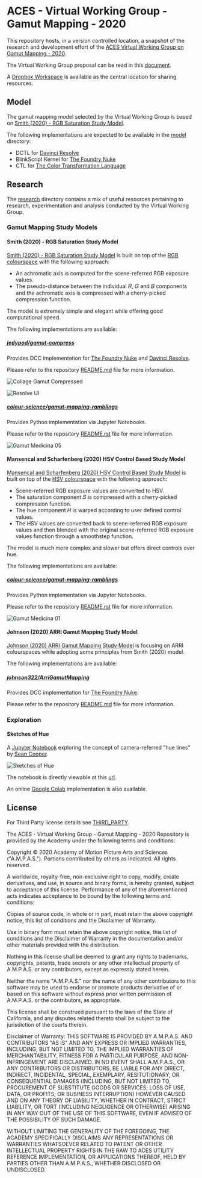 # ACES - Virtual Working Group - Gamut Mapping - 2020

This repository hosts, in a version controlled location, a snapshot of the research and development effort of the [ACES Virtual Working Group on Gamut Mapping - 2020](https://community.acescentral.com/t/new-aces-working-group-gamut-mapping/).

The Virtual Working Group proposal can be read in this [document](https://community.acescentral.com/uploads/short-url/kax9E4X8dTMd9PkASqL7bz7S4qU.pdf).

A [Dropbox Workspace](https://aces.mp/GamutVWGDocs) is available as the central location for sharing resources.

## Model

The gamut mapping model selected by the Virtual Working Group is based on
[Smith (2020) - RGB Saturation Study Model](#smith-2020---rgb-saturation-study-model).

The following implementations are expected to be available in the [model](model)
directory:

- DCTL for [Davinci Resolve](https://www.blackmagicdesign.com/products/davinciresolve/)
- BlinkScript Kernel for [The Foundry Nuke](https://www.foundry.com/products/nuke)
- CTL for [The Color Transformation Language](https://github.com/ampas/CTL)

## Research

The [research](research) directory contains a mix of useful resources pertaining
to research, experimentation and analysis conducted by the Virtual Working Group.

### Gamut Mapping Study Models

#### Smith (2020) - RGB Saturation Study Model

[Smith (2020) - RGB Saturation Study Model](https://community.acescentral.com/t/rgb-saturation-gamut-mapping-approach-and-a-comp-vfx-perspective/) is built on top of the [RGB colourspace](https://en.wikipedia.org/wiki/Color_spaces_with_RGB_primaries) with the following approach:

- An achromatic axis is computed for the scene-referred RGB exposure values.
- The pseudo-distance between the individual 𝑅, 𝐺 and 𝐵 components and the achromatic axis is compressed with a cherry-picked compression function.

The model is extremely simple and elegant while offering good computational speed.

The following implementations are available:

##### [jedypod/gamut-compress](https://github.com/jedypod/gamut-compress)

Provides DCC implementation for [The Foundry Nuke](https://www.foundry.com/products/nuke) and [Davinci Resolve](https://www.blackmagicdesign.com/products/davinciresolve/).

Please refer to the repository [README.md](https://github.com/jedypod/gamut-compress/README.md) file for more information.

![Collage Gamut Compressed](https://raw.githubusercontent.com/jedypod/gamut-compress/master/images/collage_compressed.rrt.jpg)

![Resolve UI](https://raw.githubusercontent.com/jedypod/gamut-compress/master/images/screenshots/GamutCompress_resolve-ui.png)

##### [colour-science/gamut-mapping-ramblings](https://github.com/colour-science/gamut-mapping-ramblings)

Provides Python implementation via Jupyter Notebooks.

Please refer to the repository [README.rst](https://github.com/colour-science/gamut-mapping-ramblings/README.rst) file for more information.

![Gamut Medicina 05](https://raw.githubusercontent.com/colour-science/gamut-mapping-ramblings/master/resources/images/Gamut_Medicina_05.png)

#### Mansencal and Scharfenberg (2020) HSV Control Based Study Model

[Mansencal and Scharfenberg (2020) HSV Control Based Study Model](https://community.acescentral.com/t/gamut-mapping-in-cylindrical-and-conic-spaces/) is built on top of the
[HSV colourspace](https://en.wikipedia.org/wiki/HSL_and_HSV) with the following
approach:

- Scene-referred RGB exposure values are converted to HSV.
- The saturation component 𝑆 is compressed with a cherry-picked compression function.
- The hue component 𝐻 is warped according to user defined control values.
- The HSV values are converted back to scene-referred RGB exposure values and then blended with the original scene-referred RGB exposure values function through a smoothstep function.

The model is much more complex and slower but offers direct controls over hue.

The following implementations are available:

##### [colour-science/gamut-mapping-ramblings](https://github.com/colour-science/gamut-mapping-ramblings)

Provides Python implementation via Jupyter Notebooks.

Please refer to the repository [README.rst](https://github.com/colour-science/gamut-mapping-ramblings/README.rst) file for more information.

![Gamut Medicina 01](https://raw.githubusercontent.com/colour-science/gamut-mapping-ramblings/master/resources/images/Gamut_Medicina_01.png)

#### Johnson (2020) ARRI Gamut Mapping Study Model

[Johnson (2020) ARRI Gamut Mapping Study Model](https://community.acescentral.com/t/gamut-mapping-method-nuke-script-example/) is focusing on ARRI colourspaces
while adopting some principles from Smith (2020) model.

The following implementations are available:

##### [johnson322/ArriGamutMapping](https://github.com/johnson322/ArriGamutMapping)

Provides DCC implementation for [The Foundry Nuke](https://www.foundry.com/products/nuke).

Please refer to the repository [README.md](https://github.com/johnson322/ArriGamutMapping/blob/master/README.md) file for more information.

### Exploration

#### Sketches of Hue

A [Jupyter Notebook](research/repositories/scoopxyz/aces_vwg_gamutmapping_1)
exploring the concept of camera-referred "hue lines" by
[Sean Cooper](https://community.acescentral.com/t/notebook-sketches-of-hue).

![Sketches of Hue](https://i.imgur.com/dhYJBRU.png)

The notebook is directly viewable at this [url](https://seancooper.xyz/aces_vwg_gamutmapping_1/).

An online [Google Colab](https://colab.research.google.com/drive/1LTZEVQWsSJTcKll4VqYnY93RoNpyEh1u)
implementation is also available.

## License

For Third Party license details see [THIRD_PARTY](THIRD_PARTY).

The ACES - Virtual Working Group - Gamut Mapping - 2020 Repository is provided by the Academy under the following terms and conditions:

Copyright © 2020 Academy of Motion Picture Arts and Sciences ("A.M.P.A.S."). Portions contributed by others as indicated. All rights reserved.

A worldwide, royalty-free, non-exclusive right to copy, modify, create derivatives, and use, in source and binary forms, is hereby granted, subject to acceptance of this license. Performance of any of the aforementioned acts indicates acceptance to be bound by the following terms and conditions:

Copies of source code, in whole or in part, must retain the above copyright notice, this list of conditions and the Disclaimer of Warranty.

Use in binary form must retain the above copyright notice, this list of conditions and the Disclaimer of Warranty in the documentation and/or other materials provided with the distribution.

Nothing in this license shall be deemed to grant any rights to trademarks, copyrights, patents, trade secrets or any other intellectual property of A.M.P.A.S. or any contributors, except as expressly stated herein.

Neither the name "A.M.P.A.S." nor the name of any other contributors to this software may be used to endorse or promote products derivative of or based on this software without express prior written permission of A.M.P.A.S. or the contributors, as appropriate.

This license shall be construed pursuant to the laws of the State of California, and any disputes related thereto shall be subject to the jurisdiction of the courts therein.

Disclaimer of Warranty: THIS SOFTWARE IS PROVIDED BY A.M.P.A.S. AND CONTRIBUTORS "AS IS" AND ANY EXPRESS OR IMPLIED WARRANTIES, INCLUDING, BUT NOT LIMITED TO, THE IMPLIED WARRANTIES OF MERCHANTABILITY, FITNESS FOR A PARTICULAR PURPOSE, AND NON-INFRINGEMENT ARE DISCLAIMED. IN NO EVENT SHALL A.M.P.A.S., OR ANY CONTRIBUTORS OR DISTRIBUTORS, BE LIABLE FOR ANY DIRECT, INDIRECT, INCIDENTAL, SPECIAL, EXEMPLARY, RESITUTIONARY, OR CONSEQUENTIAL DAMAGES (INCLUDING, BUT NOT LIMITED TO, PROCUREMENT OF SUBSTITUTE GOODS OR SERVICES; LOSS OF USE, DATA, OR PROFITS; OR BUSINESS INTERRUPTION) HOWEVER CAUSED AND ON ANY THEORY OF LIABILITY, WHETHER IN CONTRACT, STRICT LIABILITY, OR TORT (INCLUDING NEGLIGENCE OR OTHERWISE) ARISING IN ANY WAY OUT OF THE USE OF THIS SOFTWARE, EVEN IF ADVISED OF THE POSSIBILITY OF SUCH DAMAGE.

WITHOUT LIMITING THE GENERALITY OF THE FOREGOING, THE ACADEMY SPECIFICALLY DISCLAIMS ANY REPRESENTATIONS OR WARRANTIES WHATSOEVER RELATED TO PATENT OR OTHER INTELLECTUAL PROPERTY RIGHTS IN THE RAW TO ACES UTILITY REFERENCE IMPLEMENTATION, OR APPLICATIONS THEREOF, HELD BY PARTIES OTHER THAN A.M.P.A.S., WHETHER DISCLOSED OR UNDISCLOSED.
